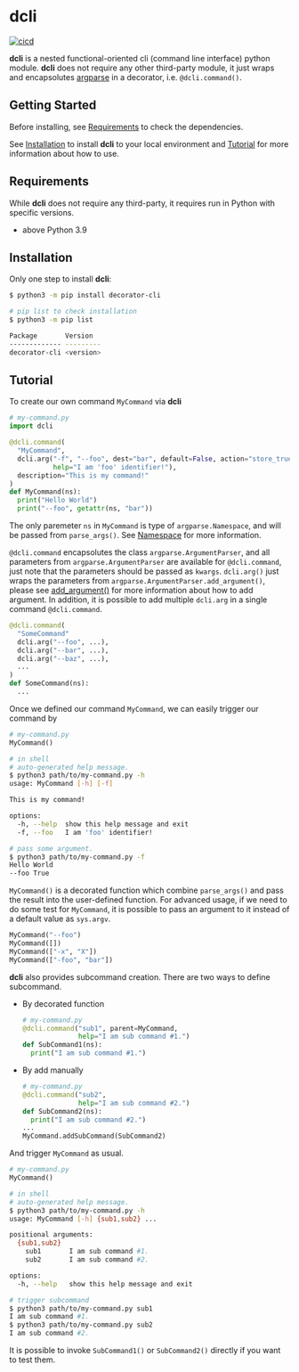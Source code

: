 # dcli

[![cicd](https://github.com/vNaonLu/dcli/actions/workflows/cicd.yml/badge.svg)](https://github.com/vNaonLu/dcli/actions)

**dcli** is a nested functional-oriented cli (command line interface) python module. **dcli** does not require any other third-party module, it just wraps and encapsolutes [argparse](https://docs.python.org/3/library/argparse.html) in a decorator, i.e. `@dcli.command()`.

## Getting Started

Before installing, see [Requirements](#requirements) to check the dependencies.

See [Installation](#installation) to install **dcli** to your local environment and [Tutorial](#tutorial) for more information about how to use.


## Requirements

While **dcli** does not require any third-party, it requires run in Python with specific versions.

- above Python 3.9

## Installation

Only one step to install **dcli**:

```sh
$ python3 -m pip install decorator-cli

# pip list to check installation
$ python3 -m pip list

Package       Version
------------- ---------
decorator-cli <version>
```

## Tutorial

To create our own command `MyCommand` via **dcli**

``` python
# my-command.py
import dcli

@dcli.command(
  "MyCommand",
  dcli.arg("-f", "--foo", dest="bar", default=False, action="store_true",
           help="I am 'foo' identifier!"),
  description="This is my command!"
)
def MyCommand(ns):
  print("Hello World")
  print("--foo", getattr(ns, "bar"))
```

The only paremeter `ns` in `MyCommand` is type of `argparse.Namespace`, and will be passed from `parse_args()`. See [Namespace](https://docs.python.org/3/library/argparse.html#argparse.Namespace) for more information.

`@dcli.command` encapsolutes the class `argparse.ArgumentParser`, and all parameters from `argparse.ArgumentParser` are available for `@dcli.command`, just note that the parameters should be passed as `kwargs`.
 `dcli.arg()` just wraps the parameters from `argparse.ArgumentParser.add_argument()`, please see [add_argument()](https://docs.python.org/3/library/argparse.html#argparse.ArgumentParser.add_argument) for more information about how to add argument. In addition, it is possible to add multiple `dcli.arg` in a single command `@dcli.command`. 

``` python
@dcli.command(
  "SomeCommand"
  dcli.arg("--foo", ...),
  dcli.arg("--bar", ...),
  dcli.arg("--baz", ...),
  ...
)
def SomeCommand(ns):
  ...
```

Once we defined our command `MyCommand`, we can easily trigger our command by

``` python
# my-command.py
MyCommand()
```

``` sh
# in shell
# auto-generated help message.
$ python3 path/to/my-command.py -h
usage: MyCommand [-h] [-f]

This is my command!

options:
  -h, --help  show this help message and exit
  -f, --foo   I am 'foo' identifier!

# pass some argument.
$ python3 path/to/my-command.py -f
Hello World
--foo True
```

`MyCommand()` is a decorated function which combine `parse_args()` and pass the result into the user-defined function. For advanced usage, if we need to do some test for `MyCommand`, it is possible to pass an argument to it instead of a default value as `sys.argv`.

``` python
MyCommand("--foo")
MyCommand([])
MyCommand(["-x", "X"])
MyCommand(["-foo", "bar"])
```

**dcli** also provides subcommand creation. There are two ways to define subcommand.

- By decorated function

    ``` python
    # my-command.py
    @dcli.command("sub1", parent=MyCommand,
                  help="I am sub command #1.")
    def SubCommand1(ns):
      print("I am sub command #1.")
    ```

- By add manually

    ``` python
    # my-command.py
    @dcli.command("sub2",
                  help="I am sub command #2.")
    def SubCommand2(ns):
      print("I am sub command #2.")
    ...
    MyCommand.addSubCommand(SubCommand2)
    ```

And trigger `MyCommand` as usual.

``` python
# my-command.py
MyCommand()
```

``` sh
# in shell
# auto-generated help message.
$ python3 path/to/my-command.py -h
usage: MyCommand [-h] {sub1,sub2} ...

positional arguments:
  {sub1,sub2}
    sub1       I am sub command #1.
    sub2       I am sub command #2.

options:
  -h, --help   show this help message and exit

# trigger subcommand
$ python3 path/to/my-command.py sub1
I am sub command #1.
$ python3 path/to/my-command.py sub2
I am sub command #2.
```

It is possible to invoke `SubCommand1()` or `SubCommand2()` directly if you want to test them.